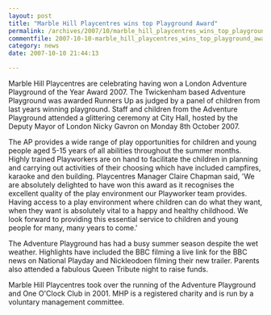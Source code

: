 ```yaml
---
layout: post
title: "Marble Hill Playcentres wins top Playground Award"
permalink: /archives/2007/10/marble_hill_playcentres_wins_top_playground_award.html
commentfile: 2007-10-10-marble_hill_playcentres_wins_top_playground_award
category: news
date: 2007-10-10 21:44:13

---
```


Marble Hill Playcentres are celebrating having won a London Adventure Playground of the Year Award 2007. The Twickenham based Adventure Playground was awarded Runners Up as judged by a panel of children from last years winning playground. Staff and children from the Adventure Playground attended a glittering ceremony at City Hall, hosted by the Deputy Mayor of London Nicky Gavron on Monday 8th October 2007.

The AP provides a wide range of play opportunities for children and young people aged 5-15 years of all abilities throughout the summer months. Highly trained Playworkers are on hand to facilitate the children in planning and carrying out activities of their choosing which have included campfires, karaoke and den building. Playcentres Manager Claire Chapman said, 'We are absolutely delighted to have won this award as it recognises the excellent quality of the play environment our Playworker team provides. Having access to a play environment where children can do what they want, when they want is absolutely vital to a happy and healthy childhood. We look forward to providing this essential service to children and young people for many, many years to come.'

The Adventure Playground has had a busy summer season despite the wet weather. Highlights have included the BBC filming a live link for the BBC news on National Playday and Nickleodoen filming their new trailer. Parents also attended a fabulous Queen Tribute night to raise funds.

Marble Hill Playcentres took over the running of the Adventure Playground and One O'Clock Club in 2001. MHP is a registered charity and is run by a voluntary management committee.
